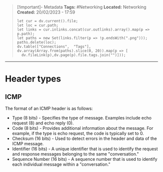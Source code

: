> [!important]- Metadata
> **Tags:** #Networking 
> **Located:** Networking
> **Created:** 20/02/2023 - 17:59
> ```dataviewjs
>let cur = dv.current().file;
>let loc = cur.path;
>let links = cur.inlinks.concat(cur.outlinks).array().map(p => p.path);
>let paths = new Set(links.filter(p => !p.endsWith(".png")));
>paths.delete(loc);
>dv.table(["Connections",  "Tags"], dv.array(Array.from(paths).slice(0, 20)).map(p => [
>   dv.fileLink(p),dv.page(p).file.tags.join("")]));
> ```

___
# Header types


## ICMP
The format of an ICMP header is as follows:
-   Type (8 bits) - Specifies the type of message. Examples include echo request (8) and echo reply (0).
-   Code (8 bits) - Provides additional information about the message. For example, if the type is echo request, the code is typically set to 0.
-   Checksum (16 bits) - Used to detect errors in the header and data of the ICMP message.
-   Identifier (16 bits) - A unique identifier that is used to identify the request and response messages belonging to the same "conversation."
-   Sequence Number (16 bits) - A sequence number that is used to identify each individual message within a "conversation."